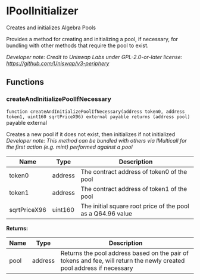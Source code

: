 

# IPoolInitializer


Creates and initializes Algebra Pools

Provides a method for creating and initializing a pool, if necessary, for bundling with other methods that
require the pool to exist.

*Developer note: Credit to Uniswap Labs under GPL-2.0-or-later license:
https://github.com/Uniswap/v3-periphery*




## Functions
### createAndInitializePoolIfNecessary


`function createAndInitializePoolIfNecessary(address token0, address token1, uint160 sqrtPriceX96) external payable returns (address pool)` payable external

Creates a new pool if it does not exist, then initializes if not initialized
*Developer note: This method can be bundled with others via IMulticall for the first action (e.g. mint) performed against a pool*



| Name | Type | Description |
| ---- | ---- | ----------- |
| token0 | address | The contract address of token0 of the pool |
| token1 | address | The contract address of token1 of the pool |
| sqrtPriceX96 | uint160 | The initial square root price of the pool as a Q64.96 value |

**Returns:**

| Name | Type | Description |
| ---- | ---- | ----------- |
| pool | address | Returns the pool address based on the pair of tokens and fee, will return the newly created pool address if necessary |




